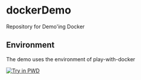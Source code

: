 # dockerDemo
Repository for Demo'ing Docker 
## Environment
The demo uses the environment of play-with-docker


[![Try in PWD](https://raw.githubusercontent.com/play-with-docker/stacks/master/assets/images/button.png)](https://labs.play-with-docker.com/?stack=https://raw.githubusercontent.com/sureshbv/dockerDemo/redis/docker-compose.yml)
